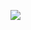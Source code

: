 
<a href="https://openrockets.me/v/2025"><img src="https://openrockets.me/v/gitstarts2025v.png"></a>

